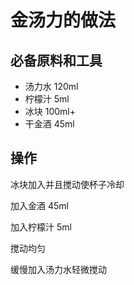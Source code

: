 
# 金汤力的做法


## 必备原料和工具

- 汤力水 120ml
- 柠檬汁 5ml
- 冰块 100ml+
- 干金酒 45ml


## 操作

冰块加入并且搅动使杯子冷却

加入金酒 45ml

加入柠檬汁 5ml

搅动均匀

缓慢加入汤力水轻微搅动
